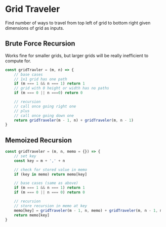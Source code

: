 # Grid Traveler
Find number of ways to travel from top left of grid to bottom right given dimensions of grid as inputs.

## Brute Force Recursion
Works fine for smaller grids, but larger grids will be really inefficient to compute for.
```js
const gridTravler = (m, n) => {
    // base cases
    // 1x1 grid has one path
    if (m === 1 && n === 1) return 1
    // grid with 0 height or width has no paths
    if (m === 0 || n ===0) return 0

    // recursion
    // call once going right one
    // plus
    // call once going down one
    return gridTraveler(m - 1, n) + gridTraveler(m, n - 1)
}
```

## Memoized Recursion
```js
const gridTraveler = (m, n, memo = {}) => {
    // set key
    const key = m + ',' + n

    // check for stored value in memo
    if (key in memo) return memo[key]

    // base cases (same as above)
    if (m === 1 && n === 1) return 1
    if (m === 0 || n === 0) return 0

    // recursion
    // store recursion in memo at key
    memo[key] = gridTraveler(m - 1, n, memo) + gridTraveler(m, n - 1, memo)
    return memo[key]
}
```